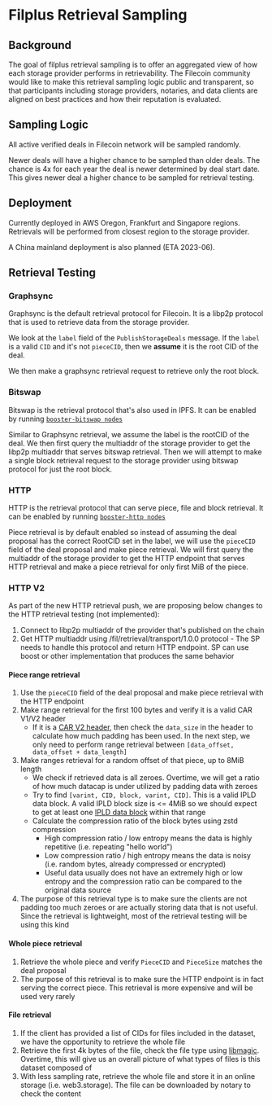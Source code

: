 # Filplus Retrieval Sampling

## Background

The goal of filplus retrieval sampling is to offer an aggregated view of how each storage provider performs in
retrievability.
The Filecoin community would like to make this retrieval sampling logic public and transparent, so that participants
including storage providers, notaries, and data clients are aligned on best practices and how their reputation is
evaluated.

## Sampling Logic

All active verified deals in Filecoin network will be sampled randomly.

Newer deals will have a higher chance to be sampled than older deals. The chance is 4x for each year the deal is newer
determined by deal start date. This gives newer deal a higher chance to be sampled for retrieval testing.

## Deployment

Currently deployed in AWS Oregon, Frankfurt and Singapore regions. Retrievals will be performed from closest region to
the storage provider.

A China mainland deployment is also planned (ETA 2023-06).

## Retrieval Testing

### Graphsync

Graphsync is the default retrieval protocol for Filecoin. It is a libp2p protocol that is used to retrieve data from the
storage provider.

We look at the `label` field of the `PublishStorageDeals` message. If the `label` is a valid `CID` and it's
not `pieceCID`, then we **assume** it is the root CID of the deal.

We then make a graphsync retrieval request to retrieve only the root block.

### Bitswap

Bitswap is the retrieval protocol that's also used in IPFS. It can be enabled by
running [`booster-bitswap nodes`](https://boost.filecoin.io/bitswap-retrieval)

Similar to Graphsync retrieval, we assume the label is the rootCID of the deal. We then first query the multiaddr of the
storage provider to get the libp2p multiaddr that serves bitswap retrieval.
Then we will attempt to make a single block retrieval request to the storage provider using bitswap protocol for just
the root block.

### HTTP

HTTP is the retrieval protocol that can serve piece, file and block retrieval. It can be enabled by
running [`booster-http nodes`](https://boost.filecoin.io/http-retrieval)

Piece retrieval is by default enabled so instead of assuming the deal proposal has the correct RootCID set in the label,
we will use the `pieceCID` field of the deal proposal and make piece retrieval.
We will first query the multiaddr of the storage provider to get the HTTP endpoint that serves HTTP retrieval and make a
piece retrieval for only first MiB of the piece.

### HTTP V2

As part of the new HTTP retrieval push, we are proposing below changes to the HTTP retrieval testing (not implemented):

1. Connect to libp2p multiaddr of the provider that's published on the chain
2. Get HTTP multiaddr using /fil/retrieval/transport/1.0.0 protocol - The SP needs to handle this protocol and return
   HTTP endpoint. SP can use boost or other implementation that produces the same behavior

#### Piece range retrieval

1. Use the `pieceCID` field of the deal proposal and make piece retrieval with the HTTP endpoint
2. Make range retrieval for the first 100 bytes and verify it is a valid CAR V1/V2 header
    * If it is a [CAR V2 header](https://ipld.io/specs/transport/car/carv2/#header), then check the `data_size` in the
      header to calculate how much padding has been used. In the next step, we only need to perform range retrieval
      between `[data_offset, data_offset + data_length]`
3. Make ranges retrieval for a random offset of that piece, up to 8MiB length
    * We check if retrieved data is all zeroes. Overtime, we will get a ratio of how much datacap is under utilized by
      padding data with zeroes
    * Try to find `[varint, CID, block, varint, CID]`. This is a valid IPLD data block. A valid IPLD block size is <=
      4MiB so we should expect to get at least
      one [IPLD data block](https://ipld.io/specs/transport/car/carv1/#format-description) within that range
    * Calculate the compression ratio of the block bytes using zstd compression
        * High compression ratio / low entropy means the data is highly repetitive (i.e. repeating "hello world")
        * Low compression ratio / high entropy means the data is noisy (i.e. random bytes, already compressed or
          encrypted)
        * Useful data usually does not have an extremely high or low entropy and the compression ratio can be compared
          to the original data source
4. The purpose of this retrieval type is to make sure the clients are not padding too much zeroes or are actually
   storing data that is not useful. Since the retrieval is lightweight, most of the retrieval testing will be using this
   kind

#### Whole piece retrieval

1. Retrieve the whole piece and verify `PieceCID` and `PieceSize` matches the deal proposal
2. The purpose of this retrieval is to make sure the HTTP endpoint is in fact serving the correct piece. This retrieval
   is more expensive and will be used very rarely

#### File retrieval

1. If the client has provided a list of CIDs for files included in the dataset, we have the opportunity to retrieve the
   whole file
2. Retrieve the first 4k bytes of the file, check the file type
   using [libmagic](https://man7.org/linux/man-pages/man3/libmagic.3.html). Overtime, this will give us an overall
   picture of what types of files is this dataset composed of
3. With less sampling rate, retrieve the whole file and store it in an online storage (i.e. web3.storage). The file can
   be downloaded by notary to check the content
